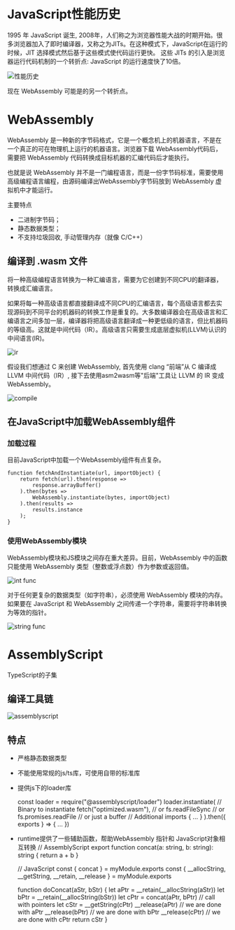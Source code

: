 # JavaScript性能历史
1995 年 JavaScript 诞生, 2008年，人们称之为浏览器性能大战的时期开始。很多浏览器加入了即时编译器，又称之为JITs。在这种模式下，JavaScript在运行的时候，JIT 选择模式然后基于这些模式使代码运行更快。
这些 JITs 的引入是浏览器运行代码机制的一个转折点: JavaScript 的运行速度快了10倍。

![性能历史](./performance-history.png)

现在 WebAssembly 可能是的另一个转折点。


# WebAssembly

WebAssembly 是一种新的字节码格式，它是一个概念机上的机器语言，不是在一个真正的可在物理机上运行的机器语言。浏览器下载 WebAssembly代码后，需要把 WebAssembly 代码转换成目标机器的汇编代码后才能执行。

也就是说 WebAssembly 并不是一门编程语言，而是一份字节码标准，需要使用高级编程语言编程，由源码编译出WebAssembly字节码放到 WebAssembly 虚拟机中才能运行。

主要特点
* 二进制字节码；
* 静态数据类型；
* 不支持垃圾回收, 手动管理内存（就像 C/C++）

## 编译到 .wasm 文件

将一种高级编程语言转换为一种汇编语言，需要为它创建到不同CPU的翻译器，转换成汇编语言。

如果将每一种高级语言都直接翻译成不同CPU的汇编语言，每个高级语言都去实现源码到不同平台的机器码的转换工作是重复的。大多数编译器会在高级语言和汇编语言之间多加一层，编译器将把高级语言翻译成一种更低级的语言，但比机器码的等级高。这就是中间代码（IR）。高级语言只需要生成底层虚拟机(LLVM)认识的中间语言(IR)。

![ir](./translate-wasm.png)

假设我们想通过 C 来创建 WebAssembly, 首先使用 clang “前端”从 C 编译成 LLVM 中间代码（IR）,
接下去使用asm2wasm等"后端"工具让 LLVM 的 IR 变成 WebAssembly。

![compile](./c-compile.png)


## 在JavaScript中加载WebAssembly组件

### 加载过程

目前JavaScript中加载一个WebAssembly组件有点复杂。

    function fetchAndInstantiate(url, importObject) {
        return fetch(url).then(response =>
            response.arrayBuffer()
        ).then(bytes =>
            WebAssembly.instantiate(bytes, importObject)
        ).then(results =>
            results.instance
        );
    }


### 使用WebAssembly模块

WebAssembly模块和JS模块之间存在重大差异。目前，WebAssembly 中的函数只能使用 WebAssembly 类型（整数或浮点数）作为参数或返回值。

![int func](./int-func.png)

对于任何更复杂的数据类型（如字符串），必须使用 WebAssembly 模块的内存。如果要在 JavaScript 和 WebAssembly 之间传递一个字符串，需要将字符串转换为等效的指针。

![string func](./string-func.png)

# AssemblyScript

TypeScript的子集

## 编译工具链
![assemblyscript](./assemblyscript-compile-toolchain.png)

## 特点

* 严格静态数据类型
* 不能使用常规的js/ts库，可使用自带的标准库
* 提供js下的loader库

    const loader = require("@assemblyscript/loader")
    loader.instantiate(
    // Binary to instantiate
    fetch("optimized.wasm"), // or fs.readFileSync
                            // or fs.promises.readFile
                            // or just a buffer
    // Additional imports
    { ... }
    ).then({ exports } => {
    ...
    })

* runtime提供了一些辅助函数，帮助WebAssembly 指针和 JavaScript对象相互转换
    // AssemblyScript
    export function concat(a: string, b: string): string {
        return a + b
    }

    // JavaScript
    const { concat } = myModule.exports
    const { __allocString, __getString, __retain, __release } = myModule.exports

    function doConcat(aStr, bStr) {
        let aPtr = __retain(__allocString(aStr))
        let bPtr = __retain(__allocString(bStr))
        let cPtr = concat(aPtr, bPtr) // call with pointers
        let cStr = __getString(cPtr)
        __release(aPtr) // we are done with aPtr
        __release(bPtr) // we are done with bPtr
        __release(cPtr) // we are done with cPtr
        return cStr
    }


